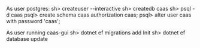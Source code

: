 As user postgres:
sh> createuser --interactive
sh> createdb caas
sh> psql -d caas
psql> create schema caas authorization caas;
psql> alter user caas with password 'caas';

As user running caas-gui
sh> dotnet ef migrations add Init
sh> dotnet ef database update